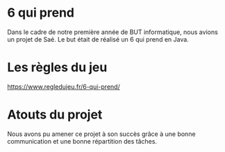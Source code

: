 # 6 qui prend
Dans le cadre de notre première année de BUT informatique, nous avions un projet de Saé.
Le but était de réalisé un 6 qui prend en Java.

# Les règles du jeu
https://www.regledujeu.fr/6-qui-prend/

# Atouts du projet
Nous avons pu amener ce projet à son succès grâce à une bonne communication et une bonne répartition des tâches.
